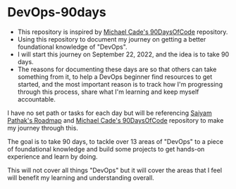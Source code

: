 # DevOps-90days

- This repository is inspired by [Michael Cade's 90DaysOfCode](https://github.com/MichaelCade/90DaysOfDevOps) repository.
- Using this repository to document my journey on getting a better foundational knowledge of "DevOps".
-  I will start this journey on September 22, 2022, and the idea is to take 90 days.
- The reasons for documenting these days are so that others can take something from it, to help a DevOps beginner find resources to get started, and the most important reason is to track how I'm progressing through this process, share what I'm learning and keep myself accountable. 


I have no set path or tasks for each day but will be referencing [ Saiyam Pathak's Roadmap](https://youtu.be/7l_n97Mt0ko) and [Michael Cade's 90DaysOfCode](https://github.com/MichaelCade/90DaysOfDevOps) repository to make my journey through this. 

The goal is to take 90 days, to tackle over 13 areas of "DevOps" to a piece of foundational knowledge and build some projects to get hands-on experience and learn by doing.

This will not cover all things "DevOps" but it will cover the areas that I feel will benefit my learning and understanding overall.
